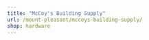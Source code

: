 ```yaml
---
title: "McCoy's Building Supply"
url: /mount-pleasant/mccoys-building-supply/
shop: hardware
---
```


